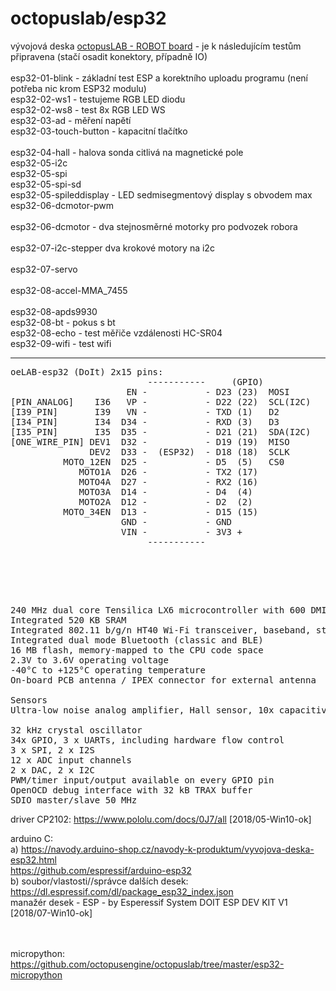 # octopuslab/esp32

vývojová deska <a href="http://www.octopuslab.cz/index.php/vyvojove-desky/robot-board">octopusLAB - ROBOT board</a> - je k následujícím testům připravena (stačí osadit konektory, případně IO)<br />
<br />
esp32-01-blink	- základní test ESP a korektního uploadu programu (není potřeba nic krom ESP32 modulu)<br />
esp32-02-ws1	- testujeme RGB LED diodu<br />
esp32-02-ws8  - test 8x RGB LED WS<br />
esp32-03-ad - měření napětí<br />
esp32-03-touch-button - kapacitní tlačítko<br />	
esp32-04-hall	- halova sonda citlivá na magnetické pole<br />
esp32-05-i2c<br />
esp32-05-spi<br />
esp32-05-spi-sd	<br />
esp32-05-spileddisplay - LED sedmisegmentový display s obvodem max<br />
esp32-06-dcmotor-pwm<br />	
esp32-06-dcmotor - dva stejnosměrné motorky pro podvozek robora<br />	
esp32-07-i2c-stepper dva krokové motory na i2c<br />	
esp32-07-servo<br />	
esp32-08-accel-MMA_7455<br />	
esp32-08-apds9930<br />	
esp32-08-bt - pokus s bt<br />
esp32-08-echo - test měřiče vzdálenosti HC-SR04<br />
esp32-09-wifi - test wifi<br />
<hr />

<pre>
oeLAB-esp32 (DoIt) 2x15 pins:                               [ROBOT Board]:
                          -----------     (GPIO)
                      EN -           - D23 (23)  MOSI       [SPI_MOSI_PIN] 
[PIN_ANALOG]    I36   VP -           - D22 (22)  SCL(I2C)   [I2C_SCL_PIN]
[I39_PIN]       I39   VN -           - TXD (1)   D2
[I34_PIN]       I34  D34 -           - RXD (3)   D3
[I35_PIN]       I35  D35 -           - D21 (21)  SDA(I2C)   [I2C_SDA_PIN]
[ONE_WIRE_PIN] DEV1  D32 -           - D19 (19)  MISO       [SPI_MISO_PIN]
               DEV2  D33 -  (ESP32)  - D18 (18)  SCLK       [SPI_CLK_PIN]
          MOTO_12EN  D25 -           - D5  (5)   CS0        [SPI_CS0_PIN]
             MOTO1A  D26 -           - TX2 (17)             [PIN_PWM1] /Servo1
             MOTO4A  D27 -           - RX2 (16)             [PIN_PWM2] /Servo2
             MOTO3A  D14 -           - D4  (4)              [PIN_PWM3] /Servo3
             MOTO2A  D12 -           - D2  (2)              [BUILT_IN_LED]
          MOTO_34EN  D13 -           - D15 (15)             [WS_LED_PIN] //v1(13)     
                     GND -           - GND
                     VIN -           - 3V3 +
                          -----------
</pre>                          
<br/> 

<pre>



240 MHz dual core Tensilica LX6 microcontroller with 600 DMIPS
Integrated 520 KB SRAM
Integrated 802.11 b/g/n HT40 Wi-Fi transceiver, baseband, stack and LWIP
Integrated dual mode Bluetooth (classic and BLE)
16 MB flash, memory-mapped to the CPU code space
2.3V to 3.6V operating voltage
-40°C to +125°C operating temperature
On-board PCB antenna / IPEX connector for external antenna

Sensors	
Ultra-low noise analog amplifier, Hall sensor, 10x capacitive touch interfaces

32 kHz crystal oscillator
34x GPIO, 3 x UARTs, including hardware flow control
3 x SPI, 2 x I2S
12 x ADC input channels
2 x DAC, 2 x I2C
PWM/timer input/output available on every GPIO pin
OpenOCD debug interface with 32 kB TRAX buffer
SDIO master/slave 50 MHz
</pre>



driver CP2102: https://www.pololu.com/docs/0J7/all [2018/05-Win10-ok]

arduino C:<br /> 
a) https://navody.arduino-shop.cz/navody-k-produktum/vyvojova-deska-esp32.html<br />
https://github.com/espressif/arduino-esp32<br />
b) soubor/vlastosti//správce dalších desek:<br />
https://dl.espressif.com/dl/package_esp32_index.json<br />
manažér desek - ESP - by Esperessif System 
DOIT ESP DEV KIT V1 [2018/07-Win10-ok]

<br /><br />
micropython: https://github.com/octopusengine/octopuslab/tree/master/esp32-micropython<br />

